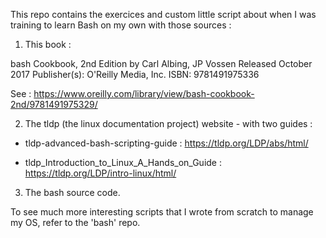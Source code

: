 This repo contains the exercices and custom little script about when I was training to learn Bash on my own with those sources :

1. This book :

bash Cookbook, 2nd Edition
by Carl Albing, JP Vossen
Released October 2017
Publisher(s): O'Reilly Media, Inc.
ISBN: 9781491975336

See : https://www.oreilly.com/library/view/bash-cookbook-2nd/9781491975329/

2. The tldp (the linux documentation project) website - with two guides :

- tldp-advanced-bash-scripting-guide : https://tldp.org/LDP/abs/html/

- tldp_Introduction_to_Linux_A_Hands_on_Guide : https://tldp.org/LDP/intro-linux/html/

3. The bash source code.

To see much more interesting scripts that I wrote from scratch to manage my OS, refer to the 'bash' repo.